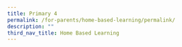 ```yaml
---
title: Primary 4
permalink: /for-parents/home-based-learning/permalink/
description: ""
third_nav_title: Home Based Learning
---
```

